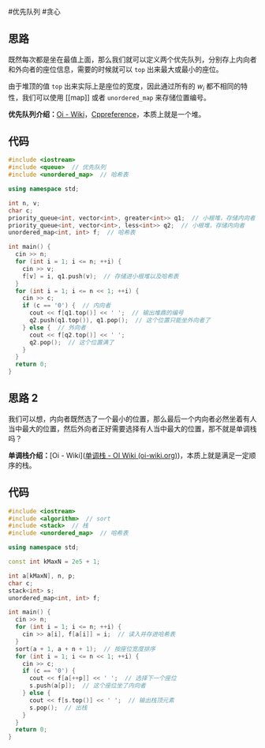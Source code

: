 #优先队列 #贪心

## 思路

既然每次都是坐在最值上面，那么我们就可以定义两个优先队列，分别存上内向者和外向者的座位信息，需要的时候就可以 `top` 出来最大或最小的座位。

由于堆顶的值 `top` 出来实际上是座位的宽度，因此通过所有的 $w_i$ 都不相同的特性，我们可以使用 [[map]] 或者 `unordered_map` 来存储位置编号。

**优先队列介绍：**[Oi - Wiki](https://oi-wiki.org/lang/csl/container-adapter/#%E4%BC%98%E5%85%88%E9%98%9F%E5%88%97)，[Cppreference](https://en.cppreference.com/w/cpp/container/priority_queue)，本质上就是一个堆。

## 代码

```cpp
#include <iostream>
#include <queue>  // 优先队列
#include <unordered_map>  // 哈希表

using namespace std;

int n, v;
char c;
priority_queue<int, vector<int>, greater<int>> q1;  // 小根堆，存储内向者
priority_queue<int, vector<int>, less<int>> q2;  // 小根堆，存储内向者
unordered_map<int, int> f;  // 哈希表

int main() {
  cin >> n;
  for (int i = 1; i <= n; ++i) {
    cin >> v;
    f[v] = i, q1.push(v);  // 存储进小根堆以及哈希表
  }
  for (int i = 1; i <= n << 1; ++i) {
    cin >> c;
    if (c == '0') {  // 内向者
      cout << f[q1.top()] << ' ';  // 输出堆鼎的编号
      q2.push(q1.top()), q1.pop();  // 这个位置只能坐外向者了
    } else {  // 外向者
      cout << f[q2.top()] << ' ';  
      q2.pop();  // 这个位置满了
    }
  }
  return 0;
}
```

## 思路 2

我们可以想，内向者既然选了一个最小的位置，那么最后一个内向者必然坐着有人当中最大的位置，然后外向者正好需要选择有人当中最大的位置，那不就是单调栈吗？

**单调栈介绍：**[Oi - Wiki]([单调栈 - OI Wiki (oi-wiki.org)](https://oi-wiki.org/ds/monotonous-stack/))，本质上就是满足一定顺序的栈。

## 代码

```cpp
#include <iostream>
#include <algorithm>  // sort
#include <stack>  // 栈
#include <unordered_map>  // 哈希表

using namespace std;

const int kMaxN = 2e5 + 1;

int a[kMaxN], n, p;
char c;
stack<int> s;
unordered_map<int, int> f;

int main() {
  cin >> n;
  for (int i = 1; i <= n; ++i) {
    cin >> a[i], f[a[i]] = i;  // 读入并存进哈希表
  }
  sort(a + 1, a + n + 1);  // 按座位宽度排序
  for (int i = 1; i <= n << 1; ++i) {
    cin >> c;
    if (c == '0') {
      cout << f[a[++p]] << ' ';  // 选择下一个座位
      s.push(a[p]);  // 这个座位坐了内向者
    } else {
      cout << f[s.top()] << ' ';  // 输出栈顶元素
      s.pop();  // 出栈
    }
  }
  return 0;
}
```